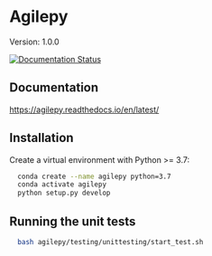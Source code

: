 # Agilepy

Version: 1.0.0

[![Documentation Status](https://readthedocs.org/projects/agilepy/badge/?version=latest)](https://agilepy.readthedocs.io/en/latest/?badge=latest)

## Documentation

https://agilepy.readthedocs.io/en/latest/

## Installation

Create a virtual environment with Python >= 3.7:

```bash
  conda create --name agilepy python=3.7
  conda activate agilepy
  python setup.py develop
```

## Running the unit tests

```bash
  bash agilepy/testing/unittesting/start_test.sh
```
